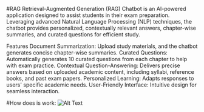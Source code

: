 #RAG
Retrieval-Augmented Generation (RAG) Chatbot is an AI-powered application designed to assist students in their exam preparation. Leveraging advanced Natural Language Processing (NLP) techniques, the chatbot provides personalized, contextually relevant answers, chapter-wise summaries, and curated questions for efficient study.

Features
Document Summarization: Upload study materials, and the chatbot generates concise chapter-wise summaries.
Curated Questions: Automatically generates 10 curated questions from each chapter to help with exam practice.
Contextual Question-Answering: Delivers precise answers based on uploaded academic content, including syllabi, reference books, and past exam papers.
Personalized Learning: Adapts responses to users' specific academic needs.
User-Friendly Interface: Intuitive design for seamless interaction.

#How does is work:
![Alt Text](/Users/dhritikothari/Desktop/RAG/rag-diagram.png)
